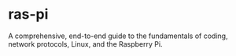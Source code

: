 # ras-pi
A comprehensive, end-to-end guide to the fundamentals of coding, network protocols, Linux, and the Raspberry Pi.
